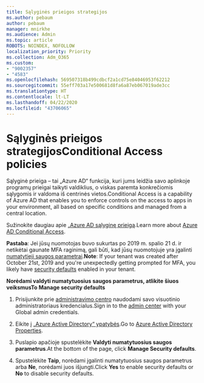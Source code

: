 ```yaml
---
title: Sąlyginės prieigos strategijos
ms.author: pebaum
author: pebaum
manager: mnirkhe
ms.audience: Admin
ms.topic: article
ROBOTS: NOINDEX, NOFOLLOW
localization_priority: Priority
ms.collection: Adm_O365
ms.custom:
- "9002357"
- "4583"
ms.openlocfilehash: 569507318b499cdbcf2a1cd75e84046953f62212
ms.sourcegitcommit: 55eff703a17e500681d8fa6a87eb067019ade3cc
ms.translationtype: HT
ms.contentlocale: lt-LT
ms.lasthandoff: 04/22/2020
ms.locfileid: "43706065"
---
```

# <a name="conditional-access-policies"></a><span data-ttu-id="a390e-102">Sąlyginės prieigos strategijos</span><span class="sxs-lookup"><span data-stu-id="a390e-102">Conditional Access policies</span></span>

<span data-ttu-id="a390e-103">Sąlyginė prieiga – tai „Azure AD“ funkcija, kuri jums leidžia savo aplinkoje programų prieigai taikyti valdiklius, o viskas paremta konkrečiomis sąlygomis ir valdoma iš centrinės vietos.</span><span class="sxs-lookup"><span data-stu-id="a390e-103">Conditional Access is a capability of Azure AD that enables you to enforce controls on the access to apps in your environment, all based on specific conditions and managed from a central location.</span></span>

<span data-ttu-id="a390e-104">Sužinokite daugiau apie [„Azure AD sąlyginę prieigą](https://docs.microsoft.com/azure/active-directory/conditional-access/).</span><span class="sxs-lookup"><span data-stu-id="a390e-104">Learn more about [Azure AD Conditional Access](https://docs.microsoft.com/azure/active-directory/conditional-access/).</span></span>  

<span data-ttu-id="a390e-105">**Pastaba**: Jei jūsų nuomotojas buvo sukurtas po 2019 m. spalio 21 d. ir netikėtai gaunate MFA raginimą, gali būti, kad jūsų nuomotojuje yra įgalinti [numatytieji saugos parametrai](https://aka.ms/securitydefaults).</span><span class="sxs-lookup"><span data-stu-id="a390e-105">**Note**: If your tenant was created after October 21st, 2019 and you're unexpectedly getting prompted for MFA, you likely have [security defaults](https://aka.ms/securitydefaults) enabled in your tenant.</span></span>

<span data-ttu-id="a390e-106">**Norėdami valdyti numatytuosius saugos parametrus, atlikite šiuos veiksmus**</span><span class="sxs-lookup"><span data-stu-id="a390e-106">**To Manage security defaults**</span></span>

1. <span data-ttu-id="a390e-107">Prisijunkite prie [administravimo centro](https://go.microsoft.com/fwlink/p/?linkid=834822) naudodami savo visuotinio administratoriaus kredencialus.</span><span class="sxs-lookup"><span data-stu-id="a390e-107">Sign in to the [admin center](https://go.microsoft.com/fwlink/p/?linkid=834822) with your Global admin credentials.</span></span>

2. <span data-ttu-id="a390e-108">Eikite į [„Azure Active Directory“ ypatybės](https://portal.azure.com/#blade/Microsoft_AAD_IAM/ActiveDirectoryMenuBlade/Properties).</span><span class="sxs-lookup"><span data-stu-id="a390e-108">Go to [Azure Active Directory Properties](https://portal.azure.com/#blade/Microsoft_AAD_IAM/ActiveDirectoryMenuBlade/Properties).</span></span>

3. <span data-ttu-id="a390e-109">Puslapio apačioje spustelėkite **Valdyti numatytuosius saugos parametrus**.</span><span class="sxs-lookup"><span data-stu-id="a390e-109">At the bottom of the page, click **Manage Security defaults**.</span></span>

4. <span data-ttu-id="a390e-110">Spustelėkite **Taip**, norėdami įgalinti numatytuosius saugos parametrus arba **Ne**, norėdami juos išjungti.</span><span class="sxs-lookup"><span data-stu-id="a390e-110">Click **Yes** to enable security defaults or **No** to disable security defaults.</span></span>
